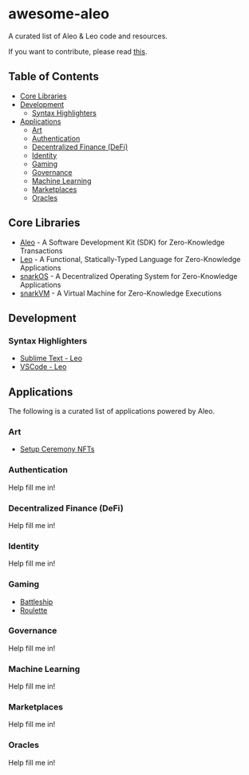 # awesome-aleo

A curated list of Aleo & Leo code and resources.

If you want to contribute, please read [this](./CONTRIBUTING.md).

## Table of Contents

- [Core Libraries](#core-libraries)
- [Development](#development)
    - [Syntax Highlighters](#syntax-highlighters)
- [Applications](#applications)
    - [Art](#art)
    - [Authentication](#authentication)
    - [Decentralized Finance (DeFi)](#decentralized-finance-defi)
    - [Identity](#identity)
    - [Gaming](#gaming)
    - [Governance](#governance)
    - [Machine Learning](#machine-learning)
    - [Marketplaces](#marketplaces)
    - [Oracles](#oracles)

## Core Libraries

- [Aleo](https://github.com/AleoHQ/aleo) - A Software Development Kit (SDK) for Zero-Knowledge Transactions
- [Leo](https://github.com/AleoHQ/leo) - A Functional, Statically-Typed Language for Zero-Knowledge Applications
- [snarkOS](https://github.com/AleoHQ/snarkOS) - A Decentralized Operating System for Zero-Knowledge Applications
- [snarkVM](https://github.com/AleoHQ/snarkVM) - A Virtual Machine for Zero-Knowledge Executions

## Development

### Syntax Highlighters

- [Sublime Text - Leo](https://packagecontrol.io/packages/LSP-leo)
- [VSCode - Leo](https://marketplace.visualstudio.com/items?itemName=aleohq.leo-extension)

## Applications

The following is a curated list of applications powered by Aleo.

### Art

- [Setup Ceremony NFTs](https://opensea.io/collection/fluctuations-by-aleo)

### Authentication

Help fill me in!

### Decentralized Finance (DeFi)

Help fill me in!

### Identity

Help fill me in!

### Gaming

- [Battleship](https://github.com/demox-labs/zk-battleship)
- [Roulette](https://github.com/Entropy1729/aleo_roulette)

### Governance

Help fill me in!

### Machine Learning

Help fill me in!

### Marketplaces

Help fill me in!

### Oracles

Help fill me in!

